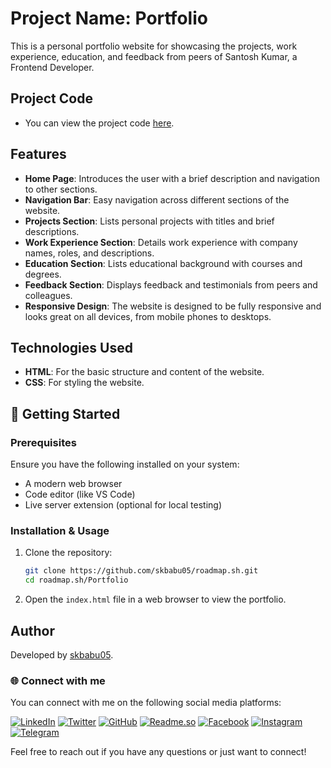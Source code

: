 # Project Name: Portfolio

This is a personal portfolio website for showcasing the projects, work experience, education, and feedback from peers of Santosh Kumar, a Frontend Developer.

## Project Code

* You can view the project code [here](https://github.com/skbabu05/roadmap.sh/tree/main/Portfolio).

## Features

* **Home Page**: Introduces the user with a brief description and navigation to other sections.
* **Navigation Bar**: Easy navigation across different sections of the website.
* **Projects Section**: Lists personal projects with titles and brief descriptions.
* **Work Experience Section**: Details work experience with company names, roles, and descriptions.
* **Education Section**: Lists educational background with courses and degrees.
* **Feedback Section**: Displays feedback and testimonials from peers and colleagues.
* **Responsive Design**: The website is designed to be fully responsive and looks great on all devices, from mobile phones to desktops.

## Technologies Used

- **HTML**: For the basic structure and content of the website.
- **CSS**: For styling the website.

## 🚀 Getting Started

### Prerequisites

Ensure you have the following installed on your system:

- A modern web browser
- Code editor (like VS Code)
- Live server extension (optional for local testing)

### Installation & Usage

1. Clone the repository:
    ```bash
    git clone https://github.com/skbabu05/roadmap.sh.git
    cd roadmap.sh/Portfolio
    ```
2. Open the `index.html` file in a web browser to view the portfolio.

## Author

Developed by [skbabu05](https://github.com/skbabu05).


### 🌐 Connect with me

You can connect with me on the following social media platforms:

[![LinkedIn](https://img.shields.io/badge/LinkedIn-0077B5?style=for-the-badge&logo=linkedin&logoColor=white)](https://www.linkedin.com/in/skbabu05/) [![Twitter](https://img.shields.io/badge/Twitter-1DA1F2?style=for-the-badge&logo=twitter&logoColor=white)](https://twitter.com/skbabu05) [![GitHub](https://img.shields.io/badge/GitHub-181717?style=for-the-badge&logo=github&logoColor=white)](https://github.com/skbabu05) [![Readme.so](https://img.shields.io/badge/Readme.so-000000?style=for-the-badge&logo=readme&logoColor=white)](https://roadmap.sh/u/skbabu05) [![Facebook](https://img.shields.io/badge/Facebook-1877F2?style=for-the-badge&logo=facebook&logoColor=white)](https://www.facebook.com/skbabu05) [![Instagram](https://img.shields.io/badge/Instagram-E4405F?style=for-the-badge&logo=instagram&logoColor=white)](https://www.instagram.com/skbabu_5/) [![Telegram](https://img.shields.io/badge/Telegram-2CA5E0?style=for-the-badge&logo=telegram&logoColor=white)](https://t.me/skbabu05) 

Feel free to reach out if you have any questions or just want to connect!